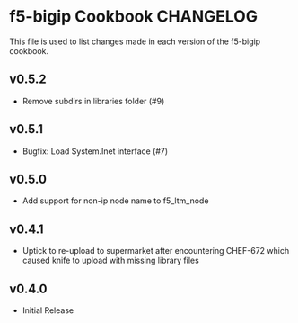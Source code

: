f5-bigip Cookbook CHANGELOG
==============================
This file is used to list changes made in each version of the f5-bigip cookbook.

v0.5.2
------
* Remove subdirs in libraries folder (#9)

v0.5.1
------
* Bugfix: Load System.Inet interface (#7)

v0.5.0
------
* Add support for non-ip node name to f5_ltm_node

v0.4.1
------
* Uptick to re-upload to supermarket after encountering CHEF-672 which caused knife to upload with missing library files

v0.4.0
------
* Initial Release
